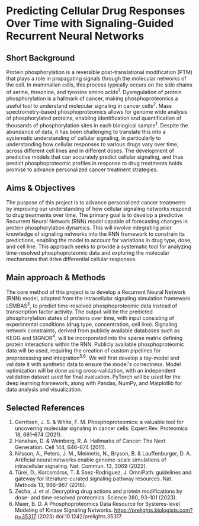 # Predicting Cellular Drug Responses Over Time with Signaling-Guided Recurrent Neural Networks

## Short Background
Protein phosphorylation is a reversible post-translational modification (PTM) that plays a role in propagating signals through the molecular networks of the cell. In mammalian cells, this process typically occurs on the side chains of serine, threonine, and tyrosine amino acids<sup>1</sup>. Dysregulation of protein phosphorylation is a hallmark of cancer, making phosphoproteomics a useful tool to understand molecular signaling in cancer cells<sup>2</sup>. Mass spectrometry-based phosphoproteomics allows for genome wide analysis of phosphorylated proteins, enabling identification and quantification of thousands of phosphorylation sites in each biological sample<sup>1</sup>. Despite the abundance of data, it has been challenging to translate this into a systematic understanding of cellular signaling, in particularly to understanding how cellular responses to various drugs vary over time, across different cell lines and in different doses. The development of predictive models that can accurately predict cellular signaling, and thus predict phosphoproteomic profiles in response to drug treatments holds promise to advance personalized cancer treatment strategies.

## Aims & Objectives
The purpose of this project is to advance personalized cancer treatments by improving our understanding of how cellular signaling networks respond to drug treatments over time. The primary goal is to develop a predictive Recurrent Neural Network (RNN) model capable of forecasting changes in protein phosphorylation dynamics. This will involve integrating prior knowledge of signaling networks into the RNN framework to constrain its predictions, enabling the model to account for variations in drug type, dose, and cell line. This approach seeks to provide a systematic tool for analyzing time-resolved phosphoproteomic data and exploring the molecular mechanisms that drive differential cellular responses.

## Main approach & Methods
The core method of this project is to develop a Recurrent Neural Network (RNN) model, adapted from the intracellular signaling simulation framework LEMBAS<sup>3</sup>, to predict time-resolved phosphoproteomic data instead of transcription factor activity. The output will be the predicted phosphorylation states of proteins over time, with input consisting of experimental conditions (drug type, concentration, cell line). Signaling network constraints, derived from publicly available databases such as KEGG and SIGNOR<sup>4</sup>, will be incorporated into the sparse matrix defining protein interactions within the RNN.
Publicly available phosphoproteomic data will be used, requiring the creation of custom pipelines for preprocessing and integration<sup>5,6</sup>. We will first develop a toy-model and validate it with synthetic data to ensure the model's correctness. Model optimization will be done using cross-validation, with an independent validation dataset used for final evaluation. PyTorch will be used for the deep learning framework, along with Pandas, NumPy, and Matplotlib for data analysis and visualization. 

## Selected References
1. Gerritsen, J. S. & White, F. M. Phosphoproteomics: a valuable tool for uncovering molecular signaling in cancer cells. Expert Rev. Proteomics 18, 661–674 (2021).
2. Hanahan, D. & Weinberg, R. A. Hallmarks of Cancer: The Next Generation. Cell 144, 646–674 (2011).
3. Nilsson, A., Peters, J. M., Meimetis, N., Bryson, B. & Lauffenburger, D. A. Artificial neural networks enable genome-scale simulations of intracellular signaling. Nat. Commun. 13, 3069 (2022).
4. Türei, D., Korcsmáros, T. & Saez-Rodriguez, J. OmniPath: guidelines and gateway for literature-curated signaling pathway resources. Nat. Methods 13, 966–967 (2016).
5. Zecha, J. et al. Decrypting drug actions and protein modifications by dose- and time-resolved proteomics. Science 380, 93–101 (2023).
6. Maier, B. D. A Phosphoproteomics Data Resource for Systems-level Modeling of Kinase Signaling Networks. https://prelights.biologists.com?p=35317 (2023) doi:10.1242/prelights.35317.

